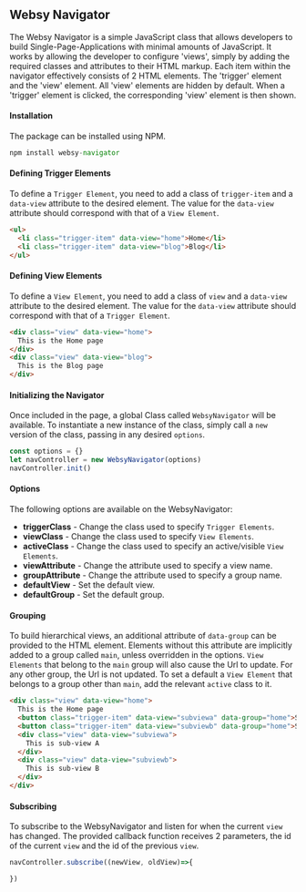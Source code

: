 ## Websy Navigator
The Websy Navigator is a simple JavaScript class that allows developers to build Single-Page-Applications with minimal amounts of JavaScript. It works by allowing the developer to configure 'views', simply by adding the required classes and attributes to their HTML markup. Each item within the navigator effectively consists of 2 HTML elements. The 'trigger' element and the 'view' element. All 'view' elements are hidden by default. When a 'trigger' element is clicked, the corresponding 'view' element is then shown.

#### Installation
The package can be installed using NPM.
``` javascript
npm install websy-navigator
```

#### Defining Trigger Elements
To define a `Trigger Element`, you need to add a class of `trigger-item` and a `data-view` attribute to the desired element. The value for the `data-view` attribute should correspond with that of a `View Element`.
``` html
<ul>
  <li class="trigger-item" data-view="home">Home</li>
  <li class="trigger-item" data-view="blog">Blog</li>
</ul>
```

#### Defining View Elements
To define a `View Element`, you need to add a class of `view` and a `data-view` attribute to the desired element. The value for the `data-view` attribute should correspond with that of a `Trigger Element`.
``` html
<div class="view" data-view="home">
  This is the Home page
</div>
<div class="view" data-view="blog">
  This is the Blog page
</div>
```

#### Initializing the Navigator
Once included in the page, a global Class called `WebsyNavigator` will be available. To instantiate a new instance of the class, simply call a `new` version of the class, passing in any desired `options`.
``` javascript
const options = {}
let navController = new WebsyNavigator(options)
navController.init()
```

#### Options
The following options are available on the WebsyNavigator:
* **triggerClass** - Change the class used to specify `Trigger Elements`.
* **viewClass** - Change the class used to specify `View Elements`.
* **activeClass** - Change the class used to specify an active/visible `View Elements`.
* **viewAttribute** - Change the attribute used to specify a view name.
* **groupAttribute** - Change the attribute used to specify a group name.
* **defaultView** - Set the default view.
* **defaultGroup** - Set the default group.

#### Grouping
To build hierarchical views, an additional attribute of `data-group` can be provided to the HTML element. Elements without this attribute are implicitly added to a group called `main`, unless overridden in the options. `View Elements` that belong to the `main` group will also cause the Url to update. For any other group, the Url is not updated. To set a default a `View Element` that belongs to a group other than `main`, add the relevant `active` class to it.
``` html
<div class="view" data-view="home">
  This is the Home page
  <button class="trigger-item" data-view="subviewa" data-group="home">Sub-view A</button>
  <button class="trigger-item" data-view="subviewb" data-group="home">Sub-view B</button>
  <div class="view" data-view="subviewa">
    This is sub-view A
  </div>
  <div class="view" data-view="subviewb">
    This is sub-view B
  </div>
</div>
```

#### Subscribing
To subscribe to the WebsyNavigator and listen for when the current `view` has changed. The provided callback function receives 2 parameters, the id of the current `view` and the id of the previous `view`.
``` javascript
navController.subscribe((newView, oldView)=>{

})
```
